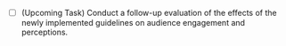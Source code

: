 - [ ] (Upcoming Task) Conduct a follow-up evaluation of the effects of the newly implemented guidelines on audience engagement and perceptions.